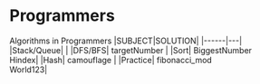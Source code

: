 # Programmers
Algorithms in Programmers
|SUBJECT|SOLUTION|
|------|---|
|Stack/Queue| |
|DFS/BFS| targetNumber |
|Sort| BiggestNumber <br> Hindex|
|Hash| camouflage |
|Practice| fibonacci_mod <br> World123|
